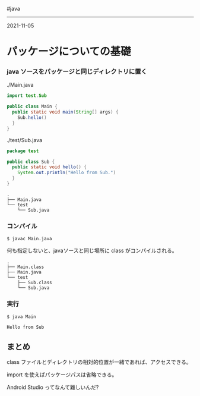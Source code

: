 #java

---
2021-11-05

# パッケージについての基礎

### java ソースをパッケージと同じディレクトリに置く


./Main.java

```java
import test.Sub

public class Main {
  public static void main(String[] args) {
    Sub.hello()
  }
}
```

./test/Sub.java

```java
package test

public class Sub {
  public static void hello() {
    System.out.println("Hello from Sub.")
  }
}
```

```
.
├── Main.java
└── test
    └── Sub.java

```

### コンパイル

```shell
$ javac Main.java
```

何も指定しないと、javaソースと同じ場所に class がコンパイルされる。

```
.
├── Main.class
├── Main.java
└── test
    ├── Sub.class
    └── Sub.java

```

### 実行

```shell
$ java Main

Hello from Sub
```

## まとめ

class ファイルとディレクトリの相対的位置が一緒であれば、アクセスできる。

import を使えばパッケージパスは省略できる。

Android Studio ってなんて難しいんだ?
